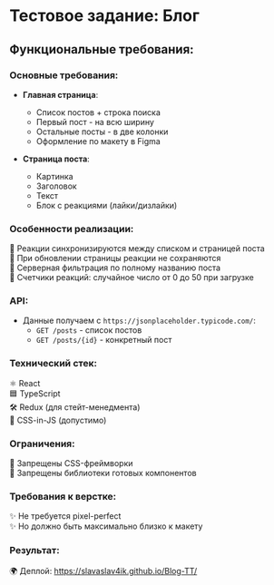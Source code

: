 # Тестовое задание: Блог

## Функциональные требования:

### Основные требования:
- **Главная страница**:
  - Список постов + строка поиска
  - Первый пост - на всю ширину
  - Остальные посты - в две колонки
  - Оформление по макету в Figma

- **Страница поста**:
  - Картинка
  - Заголовок
  - Текст
  - Блок с реакциями (лайки/дизлайки)

### Особенности реализации:
🔹 Реакции синхронизируются между списком и страницей поста  
🔹 При обновлении страницы реакции не сохраняются  
🔹 Серверная фильтрация по полному названию поста  
🔹 Счетчики реакций: случайное число от 0 до 50 при загрузке

### API:
- Данные получаем с `https://jsonplaceholder.typicode.com/`:
  - `GET /posts` - список постов
  - `GET /posts/{id}` - конкретный пост

### Технический стек:
⚛️ React  
🟦 TypeScript  
🛠 Redux (для стейт-менедмента)  
🎨 CSS-in-JS (допустимо)

### Ограничения:
🚫 Запрещены CSS-фреймворки  
🚫 Запрещены библиотеки готовых компонентов

### Требования к верстке:
✨ Не требуется pixel-perfect  
✨ Но должно быть максимально близко к макету

### Результат:
🌍 Деплой: https://slavaslav4ik.github.io/Blog-TT/